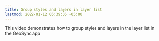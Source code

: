 ```yaml
---
title: Group styles and layers in layer list
lastmod: 2022-01-12 05:39:36 -05:00
---
```

			
This video demonstrates how to group styles and layers in the layer list in the GeoSync app       